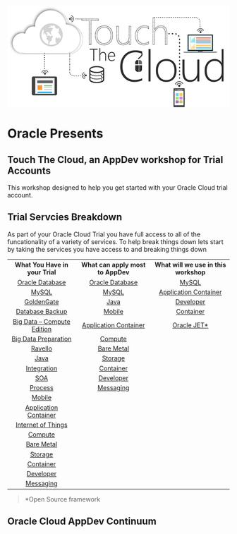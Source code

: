![](images/home/cloud-touch.png)
# Oracle Presents
## Touch The Cloud, an AppDev workshop for Trial Accounts 
This workshop designed to help you get started with your Oracle Cloud trial account.
    
## Trial Servcies Breakdown
As part of your Oracle Cloud Trial you have full access to all of the funcationality of a variety of services. To help break things down lets start by taking the services you have access to and breaking things down

<table width="100%">
    <tr>
        <th>What You Have in your Trial</th>
        <th>What can apply most to AppDev</th>
        <th>What will we use in this workshop</th>
    </tr>
    <tr>
        <td align="center"><a href="https://cloud.oracle.com/database" target="_blank">Oracle Database</a></td>
        <td align="center"><a href="https://cloud.oracle.com/database" target="_blank">Oracle Database</a></td>
        <td align="center"><a href="https://cloud.oracle.com/mysql" target="_blank">MySQL</a></td>
    </tr>
    <tr>
        <td align="center"><a href="https://cloud.oracle.com/mysql" target="_blank">MySQL</a></td>
        <td align="center"><a href="https://cloud.oracle.com/mysql" target="_blank">MySQL</a></td>
        <td align="center"><a href="https://cloud.oracle.com/application-container-cloud" target="_blank">Application Container</a></td>
    </tr>
    <tr>
        <td align="center"><a href="https://cloud.oracle.com/goldengate" target="_blank">GoldenGate</a></td>
        <td align="center"><a href="https://cloud.oracle.com/java" target="_blank">Java</a></td>
        <td align="center"><a href="https://cloud.oracle.com/developer-service" target="_blank">Developer</a></td>
    </tr>
    <tr>
        <td align="center"><a href="https://cloud.oracle.com/database-backup" target="_blank">Database Backup</a></td>
        <td align="center"><a href="https://cloud.oracle.com/mobile" target="_blank">Mobile</a></td>
        <td align="center"><a href="https://cloud.oracle.com/container" target="_blank">Container</a></td>
    </tr>
    <tr>
        <td align="center"><a href="https://cloud.oracle.com/big-data-compute-edition" target="_blank">Big Data – Compute Edition</a></td>
        <td align="center"><a href="https://cloud.oracle.com/application-container-cloud" target="_blank">Application Container</a></td>
        <td align="center"><a href="http://www.oracle.com/webfolder/technetwork/jet/index.html" target="_blank">Oracle JET*</a></td>
    </tr>
    <tr>
        <td align="center"><a href="https://cloud.oracle.com/big-data-preparation" target="_blank">Big Data Preparation</a></td>
        <td align="center"><a href="https://cloud.oracle.com/compute" target="_blank">Compute</a></td>
        <td align="center"></td>
    </tr>
    <tr>
        <td align="center"><a href="https://cloud.oracle.com/ravello" target="_blank">Ravello</a></td>
        <td align="center"><a href="https://cloud.oracle.com/bare-metal" target="_blank">Bare Metal</a></td>
        <td align="center"></td>
    </tr>
    <tr>
        <td align="center"><a href="https://cloud.oracle.com/java" target="_blank">Java</a></td>
        <td align="center"><a href="https://cloud.oracle.com/storage" target="_blank">Storage</a></td>
        <td align="center"></td>
    </tr>
    <tr>
        <td align="center"><a href="https://cloud.oracle.com/integration" target="_blank">Integration</a></td>
        <td align="center"><a href="https://cloud.oracle.com/container" target="_blank">Container</a></td>
        <td align="center"></td>
    </tr>
    <tr>
        <td align="center"><a href="https://cloud.oracle.com/soa" target="_blank">SOA</a></td>
        <td align="center"><a href="https://cloud.oracle.com/developer-service" target="_blank">Developer</a></td>
        <td align="center"></td>
    </tr>
    <tr>
        <td align="center"><a href="https://cloud.oracle.com/process" target="_blank">Process</a></td>
        <td align="center"><a href="https://cloud.oracle.com/messaging" target="_blank">Messaging</a></td>
        <td align="center"></td>
    </tr>
    <tr>
        <td align="center"><a href="https://cloud.oracle.com/mobile" target="_blank">Mobile</a></td>
        <td align="center"></td>
        <td align="center"></td>
    </tr>
    <tr>
        <td align="center"><a href="https://cloud.oracle.com/application-container-cloud" target="_blank">Application Container</a></td>
        <td align="center"></td>
        <td align="center"></td>
    </tr>
    <tr>
        <td align="center"><a href="https://cloud.oracle.com/iot" target="_blank">Internet of Things</a></td>
        <td align="center"></td>
        <td align="center"></td>
    </tr>
    <tr>
        <td align="center"><a href="https://cloud.oracle.com/compute" target="_blank">Compute</a></td>
        <td align="center"></td>
        <td align="center"></td>
    </tr>
    <tr>
        <td align="center"><a href="https://cloud.oracle.com/bare-metal" target="_blank">Bare Metal</a></td>
        <td align="center"></td>
        <td align="center"></td>
    </tr>
    <tr>
        <td align="center"><a href="https://cloud.oracle.com/storage" target="_blank">Storage</a></td>
        <td align="center"></td>
        <td align="center"></td>
    </tr>
    <tr>
        <td align="center"><a href="https://cloud.oracle.com/container" target="_blank">Container</a></td>
        <td align="center"></td>
        <td align="center"></td>
    </tr>
    <tr>
        <td align="center"><a href="https://cloud.oracle.com/developer-service" target="_blank">Developer</a></td>
        <td align="center"></td>
        <td align="center"></td>
    </tr>
    <tr>
        <td align="center"><a href="https://cloud.oracle.com/messaging" target="_blank">Messaging</a></td>
        <td align="center"></td>
        <td align="center"></td>
    </tr>
</table>
 
> *Open Source framework 

## Oracle Cloud AppDev Continuum
